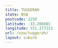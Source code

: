 ```yaml
---
title: TUGGERAH
state: NSW
postcode: 2259
latitude: -33.208801
longitude: 151.377213
url: /nsw/tuggerah/
layout: suburb
---
```

